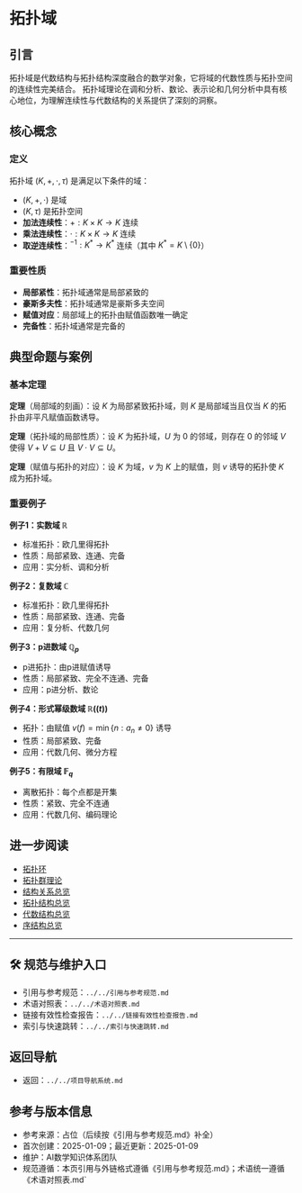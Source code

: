 # 拓扑域

## 引言

拓扑域是代数结构与拓扑结构深度融合的数学对象，它将域的代数性质与拓扑空间的连续性完美结合。
拓扑域理论在调和分析、数论、表示论和几何分析中具有核心地位，为理解连续性与代数结构的关系提供了深刻的洞察。

## 核心概念

### 定义

拓扑域 $(K, +, \cdot, \tau)$ 是满足以下条件的域：

- $(K, +, \cdot)$ 是域
- $(K, \tau)$ 是拓扑空间
- **加法连续性**：$+: K \times K \to K$ 连续
- **乘法连续性**：$\cdot: K \times K \to K$ 连续
- **取逆连续性**：$^{-1}: K^* \to K^*$ 连续（其中 $K^* = K \setminus \{0\}$）

### 重要性质

- **局部紧性**：拓扑域通常是局部紧致的
- **豪斯多夫性**：拓扑域通常是豪斯多夫空间
- **赋值对应**：局部域上的拓扑由赋值函数唯一确定
- **完备性**：拓扑域通常是完备的

## 典型命题与案例

### 基本定理

**定理**（局部域的刻画）：设 $K$ 为局部紧致拓扑域，则 $K$ 是局部域当且仅当 $K$ 的拓扑由非平凡赋值函数诱导。

**定理**（拓扑域的局部性质）：设 $K$ 为拓扑域，$U$ 为 $0$ 的邻域，则存在 $0$ 的邻域 $V$ 使得 $V + V \subseteq U$ 且 $V \cdot V \subseteq U$。

**定理**（赋值与拓扑的对应）：设 $K$ 为域，$v$ 为 $K$ 上的赋值，则 $v$ 诱导的拓扑使 $K$ 成为拓扑域。

### 重要例子

**例子1：实数域 $\mathbb{R}$**

- 标准拓扑：欧几里得拓扑
- 性质：局部紧致、连通、完备
- 应用：实分析、调和分析

**例子2：复数域 $\mathbb{C}$**

- 标准拓扑：欧几里得拓扑
- 性质：局部紧致、连通、完备
- 应用：复分析、代数几何

**例子3：p进数域 $\mathbb{Q}_p$**

- p进拓扑：由p进赋值诱导
- 性质：局部紧致、完全不连通、完备
- 应用：p进分析、数论

**例子4：形式幂级数域 $\mathbb{R}((t))$**

- 拓扑：由赋值 $v(f) = \min\{n : a_n \neq 0\}$ 诱导
- 性质：局部紧致、完备
- 应用：代数几何、微分方程

**例子5：有限域 $\mathbb{F}_q$**

- 离散拓扑：每个点都是开集
- 性质：紧致、完全不连通
- 应用：代数几何、编码理论

## 进一步阅读

- [拓扑环](./拓扑环.md)
- [拓扑群理论](./拓扑群理论.md)
- [结构关系总览](../结构关系总览.md)
- [拓扑结构总览](../../01-拓扑结构/拓扑结构总览.md)
- [代数结构总览](../../02-代数结构/代数结构总览.md)
- [序结构总览](../../03-序结构/序结构总览.md)

---

## 🛠️ 规范与维护入口

- 引用与参考规范：`../../引用与参考规范.md`
- 术语对照表：`../../术语对照表.md`
- 链接有效性检查报告：`../../链接有效性检查报告.md`
- 索引与快速跳转：`../../索引与快速跳转.md`

## 返回导航

- 返回：`../../项目导航系统.md`

## 参考与版本信息

- 参考来源：占位（后续按《引用与参考规范.md》补全）
- 首次创建：2025-01-09；最近更新：2025-01-09
- 维护：AI数学知识体系团队
- 规范遵循：本页引用与外链格式遵循《引用与参考规范.md》；术语统一遵循《术语对照表.md`
